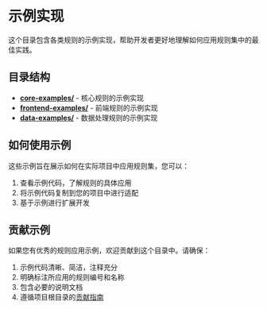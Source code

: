 # 示例实现

这个目录包含各类规则的示例实现，帮助开发者更好地理解如何应用规则集中的最佳实践。

## 目录结构

- **[core-examples/](core-examples/)** - 核心规则的示例实现
- **[frontend-examples/](frontend-examples/)** - 前端规则的示例实现
- **[data-examples/](data-examples/)** - 数据处理规则的示例实现

## 如何使用示例

这些示例旨在展示如何在实际项目中应用规则集，您可以：

1. 查看示例代码，了解规则的具体应用
2. 将示例代码复制到您的项目中进行适配
3. 基于示例进行扩展开发

## 贡献示例

如果您有优秀的规则应用示例，欢迎贡献到这个目录中。请确保：

1. 示例代码清晰、简洁，注释充分
2. 明确标注所应用的规则编号和名称
3. 包含必要的说明文档
4. 遵循项目根目录的[贡献指南](../README.md#贡献指南) 